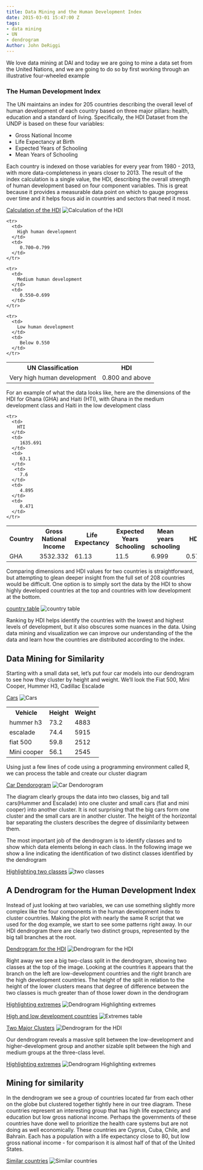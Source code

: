 ```yaml
---
title: Data Mining and the Human Development Index
date: 2015-03-01 15:47:00 Z
tags:
- data mining
- UN
- dendrogram
Author: John DeRiggi
---
```


We love data mining at DAI and today we are going to mine a data set from the United Nations, and we are going to do so by first working through an illustrative four-wheeled example


<!--more-->

### The Human Development Index
The UN maintains an index for 205 countries describing the overall level of human development of each country based on three major pillars: health, education and a standard of living. Specifically, the HDI Dataset from the UNDP is based on these four variables:

- Gross National Income
- Life Expectancy at Birth
- Expected Years of Schooling
- Mean Years of Schooling

Each country is indexed on those variables for every year from 1980 - 2013, with more data-completeness in years closer to 2013. The result of the index calculation is a single value, the HDI, describing the overall strength of human development based on four component variables. This is great because it provides a measurable data point on which to gauge progress over time and it helps focus aid in countries and sectors that need it most.


[Calculation of the HDI](/uploads/hdi.jpg)
![Calculation of the HDI](/uploads/hdi.jpg)

<table>
    <tr>
        <th>
            UN Classification
         </th>  
          <th>
            HDI
          </th>
    </tr>
    <tr>
      <td>
        Very high human development
      </td>
      <td>
         0.800 and above
      </td>
    </tr>

    <tr>
      <td>
        High human development
      </td>
      <td>
         0.700–0.799
      </td>
    </tr>

    <tr>
      <td>
        Medium human development
      </td>
      <td>
         0.550–0.699
      </td>
    </tr>

    <tr>
      <td>
        Low human development
      </td>
      <td>
         Below 0.550
      </td>
    </tr>

</table>


For an example of what the data looks like, here are the dimensions of the HDI for Ghana (GHA) and Haiti (HTI), with Ghana in the medium development class and Haiti in the low development class

<table>
    <tr>
        <th>
            Country
         </th>  
          <th>
            Gross National Income
          </th>
          <th>
            Life Expectancy
          </th>
          <th>
            Expected Years Schooling
          </th>
          <th>
            Mean years schooling
          </th>
          <th>
            HDI
          </th>
    </tr>
    <tr>
      <td>
        GHA
      </td>
      <td>
         3532.332
      </td>
      <td>
         61.13
      </td>
       <td>
         11.5
      </td>
      <td>
         6.999
      </td>
      <td>
         0.573
      </td>
    </tr>

    <tr>
      <td>
        HTI
      </td>
      <td>
         1635.691
      </td>
      <td>
         63.1
      </td>
       <td>
         7.6
      </td>
      <td>
         4.895
      </td>
      <td>
         0.471
      </td>
    </tr>

    

</table>


Comparing dimensions and HDI values for two countries is straightforward, but attempting to glean deeper insight from the full set of 208 countries would be difficult. One option is to simply sort the data by the HDI to show highly developed countries at the top and countries with low development at the bottom.

[country table](/uploads/countrytable.png)
![country table](/uploads/countrytable.png)

Ranking by HDI helps identify the countries with the lowest and highest levels of development, but it also obscures some nuances in the data. Using data mining and visualization we can improve our understanding of the the data and learn how the countries are distributed according to the index.

## Data Mining for Similarity

Starting with a small data set, let’s put four car models into our dendrogram to see how they cluster by height and weight. We’ll look the Fiat 500, Mini Cooper, Hummer H3, Cadillac Escalade


[Cars](/uploads/manycars.png)
![Cars](/uploads/manycars.png)


<table>
  <tr>
    <th>
      Vehicle
    </th>  
    <th>
      Height
    </th>
    <th>
      Weight
    </th>

  </tr>
  <tr>
    <td>
      hummer h3
    </td>
    <td>
     73.2
   </td>
   <td>
     4883
   </td>
 </tr>

 <tr>
  <td>
    escalade
  </td>
  <td>
   74.4
 </td>
 <td>
   5915
 </td>
</tr>

<tr>
  <td>
    fiat 500
  </td>
  <td>
   59.8
 </td>
 <td>
   2512
 </td>
</tr>

<tr>
  <td>
    Mini cooper
  </td>
  <td>
   56.1
 </td>
 <td>
   2545
 </td>
</tr>

</table>


Using just a few lines of code using a programming environment called R, we can process the table and create our cluster diagram

[Car Dendorogram](/uploads/car_cluster_1.png)
![Car Dendorogram](/uploads/car_cluster_1.png)

The diagram clearly groups the data into two classes, big and tall cars(Hummer and Escalade) into one cluster and small cars (fiat and mini cooper) into another cluster. It is not surprising that the big cars form one cluster and the small cars are in another cluster. The height of the horizontal bar separating the clusters describes the degree of dissimilarity between them. 

The most important job of the dendrogram is to identify classes and to show which data elements belong in each class. In the following image we show a line indicating the identification of two distinct classes identified by the dendrogram


[Highlighting two classes](/uploads/car_cluster_2a.png)
![two classes](/uploads/car_cluster_2a.png)

## A Dendrogram for the Human Development Index

Instead of just looking at two variables, we can use something slightly more complex like the four components in the human development index to cluster countries. Making the plot with nearly the same R script that we used for the dog example, we start to see some patterns right away. In our HDI dendrogram there are clearly two distinct groups, represented by the big tall branches at the root.

[Dendrogram for the HDI](/uploads/hdi_dendro_1.png)
![Dendrogram for the HDI](/uploads/hdi_dendro_1.png)

Right away we see a big two-class split in the dendrogram, showing two classes at the top of the image. Looking at the countries it appears that the branch on the left are low-development countries and the right branch are the high development countries. The height of the split in relation to the height of the lower clusters means that degree of difference between the two classes is much greater than of those lower down in the dendrogram



[Highlighting extremes](/uploads/hdi_dendro_3.png)
![Dendrogram Highlighting extremes](/uploads/hdi_dendro_3.png)

[High and low development countries](/uploads/extremes_table1.png)
![Extremes table](/uploads/extremes_table1.png)

[Two Major Clusters](/uploads/hdi_dendro_2.png)
![Dendrogram for the HDI](/uploads/hdi_dendro_2.png)

Our dendrogram reveals a massive split between the low-development and higher-development group and another sizable split between the high and medium groups at the three-class level. 

[Highlighting extremes](/uploads/hdi_dendro_4.png)
![Dendrogram Highlighting extremes](/uploads/hdi_dendro_4.png)

## Mining for similarity 

In the dendrogram we see a group of countries located far from each other on the globe but clustered together tightly here in our tree diagram. These countries represent an interesting group that has high life expectancy and education but low gross national income. Perhaps the governments of these countries have done well to prioritize the health care systems but are not doing as well economically. These countries are Cyprus, Cuba, Chile, and Bahrain. Each has a population with a life expectancy close to 80, but low gross national income - for comparison it is almost half of that of the United States.

[Similar countries](/uploads/countries_feather1.png)
![Similar countries](/uploads/countries_feather1.png)